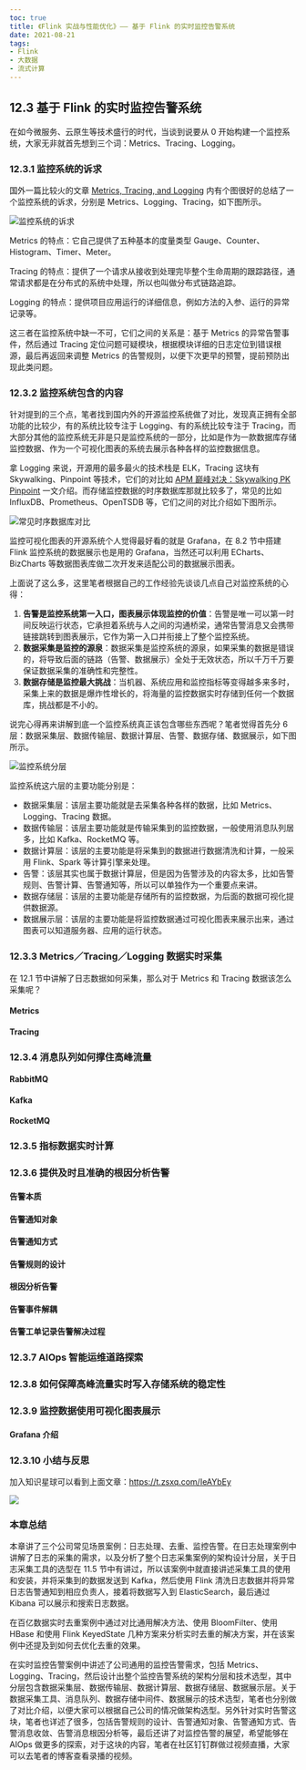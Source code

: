 ```yaml
---
toc: true
title: 《Flink 实战与性能优化》—— 基于 Flink 的实时监控告警系统
date: 2021-08-21
tags:
- Flink
- 大数据
- 流式计算
---
```



## 12.3 基于 Flink 的实时监控告警系统

在如今微服务、云原生等技术盛行的时代，当谈到说要从 0 开始构建一个监控系统，大家无非就首先想到三个词：Metrics、Tracing、Logging。

<!--more-->

### 12.3.1 监控系统的诉求

国外一篇比较火的文章 [Metrics, Tracing, and Logging](http://peter.bourgon.org/blog/2017/02/21/metrics-tracing-and-logging.html) 内有个图很好的总结了一个监控系统的诉求，分别是 Metrics、Logging、Tracing，如下图所示。

![监控系统的诉求](http://zhisheng-blog.oss-cn-hangzhou.aliyuncs.com/img/2019-12-08-132227.png)

Metrics 的特点：它自己提供了五种基本的度量类型 Gauge、Counter、Histogram、Timer、Meter。

Tracing 的特点：提供了一个请求从接收到处理完毕整个生命周期的跟踪路径，通常请求都是在分布式的系统中处理，所以也叫做分布式链路追踪。

Logging 的特点：提供项目应用运行的详细信息，例如方法的入参、运行的异常记录等。

这三者在监控系统中缺一不可，它们之间的关系是：基于 Metrics 的异常告警事件，然后通过 Tracing 定位问题可疑模块，根据模块详细的日志定位到错误根源，最后再返回来调整 Metrics 的告警规则，以便下次更早的预警，提前预防出现此类问题。


### 12.3.2 监控系统包含的内容

针对提到的三个点，笔者找到国内外的开源监控系统做了对比，发现真正拥有全部功能的比较少，有的系统比较专注于 Logging、有的系统比较专注于 Tracing，而大部分其他的监控系统无非是只是监控系统的一部分，比如是作为一款数据库存储监控数据、作为一个可视化图表的系统去展示各种各样的监控数据信息。

拿 Logging 来说，开源用的最多最火的技术栈是 ELK，Tracing 这块有 Skywalking、Pinpoint 等技术，它们的对比如 [APM 巅峰对决：Skywalking PK Pinpoint](https://mp.weixin.qq.com/s/_XE-gCJnDY3-yEK4xmWiMg) 一文介绍。而存储监控数据的时序数据库那就比较多了，常见的比如 InfluxDB、Prometheus、OpenTSDB 等，它们之间的对比介绍如下图所示。

![常见时序数据库对比](http://zhisheng-blog.oss-cn-hangzhou.aliyuncs.com/img/2019-10-31-%E6%97%B6%E5%BA%8F%E6%95%B0%E6%8D%AE%E5%BA%93%E6%AF%94%E8%BE%83.png)

监控可视化图表的开源系统个人觉得最好看的就是 Grafana，在 8.2 节中搭建 Flink 监控系统的数据展示也是用的 Grafana，当然还可以利用 ECharts、BizCharts 等数据图表库做二次开发来适配公司的数据展示图表。

上面说了这么多，这里笔者根据自己的工作经验先谈谈几点自己对监控系统的心得：

1. **告警是监控系统第一入口，图表展示体现监控的价值**：告警是唯一可以第一时间反映运行状态，它承担着系统与人之间的沟通桥梁，通常告警消息又会携带链接跳转到图表展示，它作为第一入口并衔接上了整个监控系统。
2. **数据采集是监控的源泉**：数据采集是监控系统的源泉，如果采集的数据是错误的，将导致后面的链路（告警、数据展示）全处于无效状态，所以千万千万要保证数据采集的准确性和完整性。
3. **数据存储是监控最大挑战**：当机器、系统应用和监控指标等变得越多来多时，采集上来的数据是爆炸性增长的，将海量的监控数据实时存储到任何一个数据库，挑战都是不小的。


说完心得再来讲解到底一个监控系统真正该包含哪些东西呢？笔者觉得首先分 6 层：数据采集层、数据传输层、数据计算层、告警、数据存储、数据展示，如下图所示。

![监控系统分层](http://zhisheng-blog.oss-cn-hangzhou.aliyuncs.com/img/2019-12-11-012408.png)

监控系统这六层的主要功能分别是：

+ 数据采集层：该层主要功能就是去采集各种各样的数据，比如 Metrics、Logging、Tracing 数据。
+ 数据传输层：该层主要功能就是传输采集到的监控数据，一般使用消息队列居多，比如 Kafka、RocketMQ 等。
+ 数据计算层：该层的主要功能是将采集到的数据进行数据清洗和计算，一般采用 Flink、Spark 等计算引擎来处理。
+ 告警：该层其实也属于数据计算层，但是因为告警涉及的内容太多，比如告警规则、告警计算、告警通知等，所以可以单独作为一个重要点来讲。
+ 数据存储层：该层的主要功能是存储所有的监控数据，为后面的数据可视化提供数据源。
+ 数据展示层：该层的主要功能是将监控数据通过可视化图表来展示出来，通过图表可以知道服务器、应用的运行状态。


### 12.3.3 Metrics／Tracing／Logging 数据实时采集

在 12.1 节中讲解了日志数据如何采集，那么对于 Metrics 和 Tracing 数据该怎么采集呢？

#### Metrics



#### Tracing




### 12.3.4 消息队列如何撑住高峰流量


#### RabbitMQ


#### Kafka


#### RocketMQ



### 12.3.5 指标数据实时计算



### 12.3.6 提供及时且准确的根因分析告警


#### 告警本质


#### 告警通知对象


#### 告警通知方式


#### 告警规则的设计


#### 根因分析告警


#### 告警事件解耦


#### 告警工单记录告警解决过程



### 12.3.7 AIOps 智能运维道路探索


### 12.3.8 如何保障高峰流量实时写入存储系统的稳定性



### 12.3.9 监控数据使用可视化图表展示

#### Grafana 介绍



### 12.3.10 小结与反思



加入知识星球可以看到上面文章：https://t.zsxq.com/IeAYbEy

![](http://zhisheng-blog.oss-cn-hangzhou.aliyuncs.com/img/2019-09-25-zsxq.jpg)

### 本章总结

本章讲了三个公司常见场景案例：日志处理、去重、监控告警。在日志处理案例中讲解了日志的采集的需求，以及分析了整个日志采集案例的架构设计分层，关于日志采集工具的选型在 11.5 节中有讲过，所以该案例中就直接讲述采集工具的使用和安装，并将采集到的数据发送到 Kafka，然后使用 Flink 清洗日志数据并将异常日志告警通知到相应负责人，接着将数据写入到 ElasticSearch，最后通过 Kibana 可以展示和搜索日志数据。

在百亿数据实时去重案例中通过对比通用解决方法、使用 BloomFilter、使用 HBase 和使用 Flink KeyedState 几种方案来分析实时去重的解决方案，并在该案例中还提及到如何去优化去重的效果。

在实时监控告警案例中讲述了公司通用的监控告警需求，包括 Metrics、Logging、Tracing，然后设计出整个监控告警系统的架构分层和技术选型，其中分层包含数据采集层、数据传输层、数据计算层、数据存储层、数据展示层。关于数据采集工具、消息队列、数据存储中间件、数据展示的技术选型，笔者也分别做了对比介绍，以便大家可以根据自己公司的情况做架构选型。另外针对实时告警这块，笔者也详述了很多，包括告警规则的设计、告警通知对象、告警通知方式、告警消息收敛、告警消息根因分析等，最后还讲了对监控告警的展望，希望能够在 AIOps 做更多的探索，对于这块的内容，笔者在社区钉钉群做过视频直播，大家可以去笔者的博客查看录播的视频。



